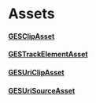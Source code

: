 # Assets

#### [GESClipAsset](GESClipAsset.markdown)

#### [GESTrackElementAsset](GESTrackElementAsset.markdown)

#### [GESUriClipAsset](GESUriClipAsset.markdown)

#### [GESUriSourceAsset](GESUriSourceAsset.markdown)
